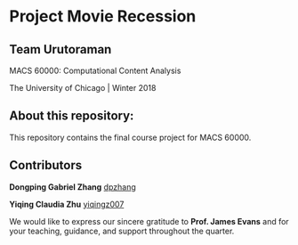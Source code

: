 # Project Movie Recession

## Team Urutoraman

MACS 60000: Computational Content Analysis

The University of Chicago | Winter 2018

## About this repository:
This repository contains the final course project for MACS 60000. 


## Contributors

**Dongping Gabriel Zhang** [dpzhang](https://github.com/dpzhang)

**Yiqing Claudia Zhu** [yiqingz007](https://github.com/yiqingz007)

We would like to express our sincere gratitude to **Prof. James Evans** and 
for your teaching, guidance, and support throughout the quarter.
